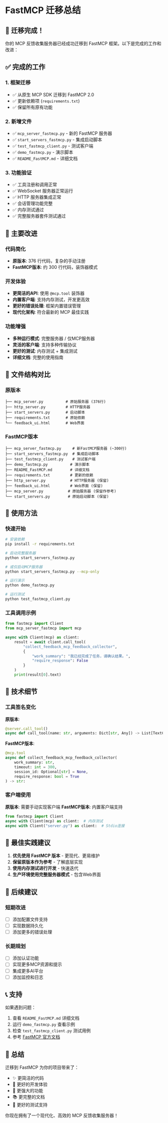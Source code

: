 # FastMCP 迁移总结

## 🎉 迁移完成！

你的 MCP 反馈收集服务器已经成功迁移到 FastMCP 框架。以下是完成的工作和改进：

## ✅ 完成的工作

### 1. 框架迁移
- ✅ 从原生 MCP SDK 迁移到 FastMCP 2.0
- ✅ 更新依赖项 (`requirements.txt`)
- ✅ 保留所有原有功能

### 2. 新增文件
- ✅ `mcp_server_fastmcp.py` - 新的 FastMCP 服务器
- ✅ `start_servers_fastmcp.py` - 集成启动脚本
- ✅ `test_fastmcp_client.py` - 测试客户端
- ✅ `demo_fastmcp.py` - 演示脚本
- ✅ `README_FastMCP.md` - 详细文档

### 3. 功能验证
- ✅ 工具注册和调用正常
- ✅ WebSocket 服务器正常运行
- ✅ HTTP 服务器集成正常
- ✅ 会话管理功能完整
- ✅ 内存测试通过
- ✅ 完整服务器套件测试通过

## 🚀 主要改进

### 代码简化
- **原版本**: 376 行代码，复杂的手动注册
- **FastMCP版本**: 约 300 行代码，装饰器模式

### 开发体验
- **更简洁的API**: 使用 `@mcp.tool` 装饰器
- **内置客户端**: 支持内存测试，开发更高效
- **更好的错误处理**: 框架内置错误管理
- **现代化架构**: 符合最新的 MCP 最佳实践

### 功能增强
- **多种运行模式**: 完整服务器 / 仅MCP服务器
- **灵活的客户端**: 支持多种传输协议
- **更好的测试**: 内存测试 + 集成测试
- **详细文档**: 完整的使用指南

## 📁 文件结构对比

### 原版本
```
├── mcp_server.py          # 原始服务器 (376行)
├── http_server.py         # HTTP服务器
├── start_servers.py       # 启动脚本
├── requirements.txt       # 原始依赖
└── feedback_ui.html       # Web界面
```

### FastMCP版本
```
├── mcp_server_fastmcp.py     # 新FastMCP服务器 (~300行)
├── start_servers_fastmcp.py  # 集成启动脚本
├── test_fastmcp_client.py    # 测试客户端
├── demo_fastmcp.py          # 演示脚本
├── README_FastMCP.md        # 详细文档
├── requirements.txt         # 更新的依赖
├── http_server.py           # HTTP服务器 (保留)
├── feedback_ui.html         # Web界面 (保留)
├── mcp_server.py           # 原始服务器 (保留作参考)
└── start_servers.py        # 原始启动脚本 (保留)
```

## 🎯 使用方法

### 快速开始
```bash
# 安装依赖
pip install -r requirements.txt

# 启动完整服务器
python start_servers_fastmcp.py

# 或仅启动MCP服务器
python start_servers_fastmcp.py --mcp-only

# 运行演示
python demo_fastmcp.py

# 运行测试
python test_fastmcp_client.py
```

### 工具调用示例
```python
from fastmcp import Client
from mcp_server_fastmcp import mcp

async with Client(mcp) as client:
    result = await client.call_tool(
        "collect_feedback_mcp_feedback_collector",
        {
            "work_summary": "我已经完成了任务，请确认结果。",
            "require_response": False
        }
    )
    print(result[0].text)
```

## 🔧 技术细节

### 工具签名变化
**原版本**:
```python
@server.call_tool()
async def call_tool(name: str, arguments: Dict[str, Any]) -> List[TextContent]:
```

**FastMCP版本**:
```python
@mcp.tool
async def collect_feedback_mcp_feedback_collector(
    work_summary: str,
    timeout: int = 300,
    session_id: Optional[str] = None,
    require_response: bool = True
) -> str:
```

### 客户端使用
**原版本**: 需要手动实现客户端
**FastMCP版本**: 内置客户端支持
```python
from fastmcp import Client
async with Client(mcp) as client:  # 内存测试
async with Client("server.py") as client:  # Stdio连接
```

## 🎨 最佳实践建议

1. **优先使用 FastMCP 版本** - 更现代、更易维护
2. **保留原版本作为参考** - 了解底层实现
3. **使用内存测试进行开发** - 快速迭代
4. **生产环境使用完整服务器模式** - 包含Web界面

## 🔮 后续建议

### 短期改进
- [ ] 添加配置文件支持
- [ ] 实现数据持久化
- [ ] 添加更多的错误处理

### 长期规划
- [ ] 添加认证功能
- [ ] 实现更多MCP资源和提示
- [ ] 集成更多AI平台
- [ ] 添加监控和日志

## 📞 支持

如果遇到问题：
1. 查看 `README_FastMCP.md` 详细文档
2. 运行 `demo_fastmcp.py` 查看示例
3. 检查 `test_fastmcp_client.py` 测试用例
4. 参考 [FastMCP 官方文档](https://gofastmcp.com)

## 🎊 总结

迁移到 FastMCP 为你的项目带来了：
- ✨ 更简洁的代码
- 🚀 更好的开发体验  
- 🔧 更强大的功能
- 📚 更完整的文档
- 🧪 更好的测试支持

你现在拥有了一个现代化、高效的 MCP 反馈收集服务器！
